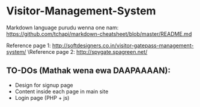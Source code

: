 # Visitor-Management-System

Markdown language purudu wenna one nam: https://github.com/tchapi/markdown-cheatsheet/blob/master/README.md

Reference page 1: http://softdesigners.co.in/visitor-gatepass-management-system/
\Reference page 2: http://spygate.spagreen.net/

## TO-DOs (Mathak wena ewa DAAPAAAAN):
* Design for signup page
* Content inside each page in main site
* Login page (PHP + js)
